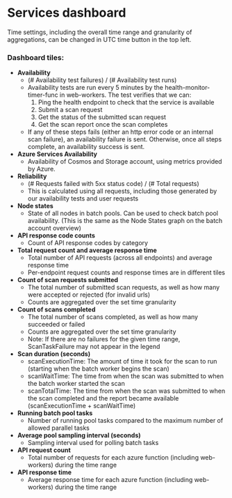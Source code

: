 <!--
Copyright (c) Microsoft Corporation. All rights reserved.
Licensed under the MIT License.
-->

# Services dashboard

Time settings, including the overall time range and granularity of aggregations, can be changed in UTC time button in the top left.

### Dashboard tiles:

-   **Availability**
    -   (# Availability test failures) / (# Availability test runs)
    -   Availability tests are run every 5 minutes by the health-monitor-timer-func in web-workers. The test verifies that we can:
        1. Ping the health endpoint to check that the service is available
        2. Submit a scan request
        3. Get the status of the submitted scan request
        4. Get the scan report once the scan completes
    -   If any of these steps fails (either an http error code or an internal scan failure), an availability failure is sent. Otherwise, once all steps complete, an availability success is sent.
-   **Azure Services Availability**
    -   Availability of Cosmos and Storage account, using metrics provided by Azure.
-   **Reliability**
    -   (# Requests failed with 5xx status code) / (# Total requests)
    -   This is calculated using all requests, including those generated by our availability tests and user requests
-   **Node states**
    -   State of all nodes in batch pools. Can be used to check batch pool availability. (This is the same as the Node States graph on the batch account overview)
-   **API response code counts**
    -   Count of API response codes by category
-   **Total request count and average response time**
    -   Total number of API requests (across all endpoints) and average response time
    -   Per-endpoint request counts and response times are in different tiles
-   **Count of scan requests submitted**
    -   The total number of submitted scan requests, as well as how many were accepted or rejected (for invalid urls)
    -   Counts are aggregated over the set time granularity
-   **Count of scans completed**
    -   The total number of scans completed, as well as how many succeeded or failed
    -   Counts are aggregated over the set time granularity
    -   Note: If there are no failures for the given time range, ScanTaskFailure may not appear in the legend
-   **Scan duration (seconds)**
    -   scanExecutionTime: The amount of time it took for the scan to run (starting when the batch worker begins the scan)
    -   scanWaitTime: The time from when the scan was submitted to when the batch worker started the scan
    -   scanTotalTime: The time from when the scan was submitted to when the scan completed and the report became available (scanExecutionTime + scanWaitTime)
-   **Running batch pool tasks**
    -   Number of running pool tasks compared to the maximum number of allowed parallel tasks
-   **Average pool sampling interval (seconds)**
    -   Sampling interval used for polling batch tasks
-   **API request count**
    -   Total number of requests for each azure function (including web-workers) during the time range
-   **API response time**
    -   Average response time for each azure function (including web-workers) during the time range
